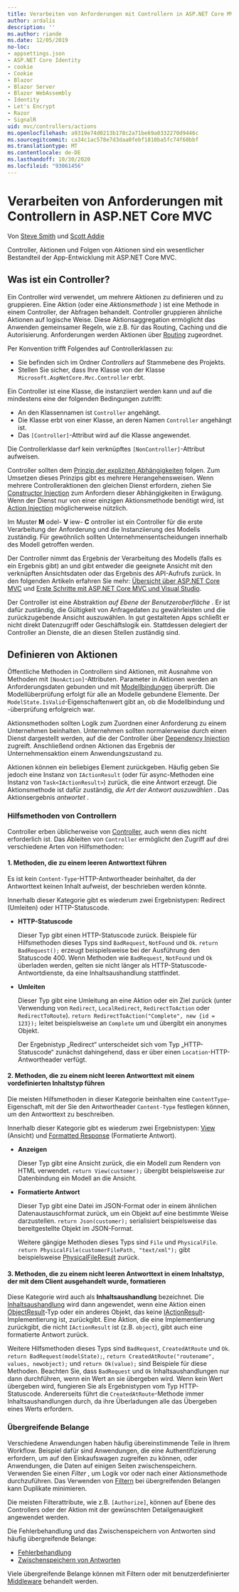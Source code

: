 ```yaml
---
title: Verarbeiten von Anforderungen mit Controllern in ASP.NET Core MVC
author: ardalis
description: ''
ms.author: riande
ms.date: 12/05/2019
no-loc:
- appsettings.json
- ASP.NET Core Identity
- cookie
- Cookie
- Blazor
- Blazor Server
- Blazor WebAssembly
- Identity
- Let's Encrypt
- Razor
- SignalR
uid: mvc/controllers/actions
ms.openlocfilehash: a9319e74d0213b178c2a71be69a0332270d9446c
ms.sourcegitcommit: ca34c1ac578e7d3daa0febf1810ba5fc74f60bbf
ms.translationtype: MT
ms.contentlocale: de-DE
ms.lasthandoff: 10/30/2020
ms.locfileid: "93061456"
---
```

# <a name="handle-requests-with-controllers-in-aspnet-core-mvc"></a>Verarbeiten von Anforderungen mit Controllern in ASP.NET Core MVC

Von [Steve Smith](https://ardalis.com/) und [Scott Addie](https://github.com/scottaddie)

Controller, Aktionen und Folgen von Aktionen sind ein wesentlicher Bestandteil der App-Entwicklung mit ASP.NET Core MVC.

## <a name="what-is-a-controller"></a>Was ist ein Controller?

Ein Controller wird verwendet, um mehrere Aktionen zu definieren und zu gruppieren. Eine Aktion (oder eine *Aktionsmethode* ) ist eine Methode in einem Controller, der Abfragen behandelt. Controller gruppieren ähnliche Aktionen auf logische Weise. Diese Aktionsaggregation ermöglicht das Anwenden gemeinsamer Regeln, wie z.B. für das Routing, Caching und die Autorisierung. Anforderungen werden Aktionen über [Routing](xref:mvc/controllers/routing) zugeordnet.

Per Konvention trifft Folgendes auf Controllerklassen zu:

* Sie befinden sich im Ordner *Controllers* auf Stammebene des Projekts.
* Stellen Sie sicher, dass Ihre Klasse von der Klasse `Microsoft.AspNetCore.Mvc.Controller` erbt.

Ein Controller ist eine Klasse, die instanziiert werden kann und auf die mindestens eine der folgenden Bedingungen zutrifft:

* An den Klassennamen ist `Controller` angehängt.
* Die Klasse erbt von einer Klasse, an deren Namen `Controller` angehängt ist.
* Das `[Controller]`-Attribut wird auf die Klasse angewendet.

Die Controllerklasse darf kein verknüpftes `[NonController]`-Attribut aufweisen.

Controller sollten dem [Prinzip der expliziten Abhängigkeiten](/dotnet/standard/modern-web-apps-azure-architecture/architectural-principles#explicit-dependencies) folgen. Zum Umsetzen dieses Prinzips gibt es mehrere Herangehensweisen. Wenn mehrere Controlleraktionen den gleichen Dienst erfordern, ziehen Sie [Constructor Injection](xref:mvc/controllers/dependency-injection#constructor-injection) zum Anfordern dieser Abhängigkeiten in Erwägung. Wenn der Dienst nur von einer einzigen Aktionsmethode benötigt wird, ist [Action Injection](xref:mvc/controllers/dependency-injection#action-injection-with-fromservices) möglicherweise nützlich.

Im Muster **M** odel- **V** iew- **C** ontroller ist ein Controller für die erste Verarbeitung der Anforderung und die Instanziierung des Modells zuständig. Für gewöhnlich sollten Unternehmensentscheidungen innerhalb des Modell getroffen werden.

Der Controller nimmt das Ergebnis der Verarbeitung des Modells (falls es ein Ergebnis gibt) an und gibt entweder die geeignete Ansicht mit den verknüpften Ansichtsdaten oder das Ergebnis des API-Aufrufs zurück. In den folgenden Artikeln erfahren Sie mehr: [Übersicht über ASP.NET Core MVC](xref:mvc/overview) und [Erste Schritte mit ASP.NET Core MVC und Visual Studio](xref:tutorials/first-mvc-app/start-mvc).

Der Controller ist eine Abstraktion *auf Ebene der Benutzeroberfläche* . Er ist dafür zuständig, die Gültigkeit von Anfragedaten zu gewährleisten und die zurückzugebende Ansicht auszuwählen. In gut gestalteten Apps schließt er nicht direkt Datenzugriff oder Geschäftslogik ein. Stattdessen delegiert der Controller an Dienste, die an diesen Stellen zuständig sind.

## <a name="defining-actions"></a>Definieren von Aktionen

Öffentliche Methoden in Controllern sind Aktionen, mit Ausnahme von Methoden mit `[NonAction]`-Attributen. Parameter in Aktionen werden an Anforderungsdaten gebunden und mit [Modellbindungen](xref:mvc/models/model-binding) überprüft. Die Modellüberprüfung erfolgt für alle an Modelle gebundene Elemente. Der `ModelState.IsValid`-Eigenschaftenwert gibt an, ob die Modellbindung und -überprüfung erfolgreich war.

Aktionsmethoden sollten Logik zum Zuordnen einer Anforderung zu einem Unternehmen beinhalten. Unternehmen sollten normalerweise durch einen Dienst dargestellt werden, auf die der Controller über [Dependency Injection](xref:mvc/controllers/dependency-injection) zugreift. Anschließend ordnen Aktionen das Ergebnis der Unternehmensaktion einem Anwendungszustand zu.

Aktionen können ein beliebiges Element zurückgeben. Häufig geben Sie jedoch eine Instanz von `IActionResult` (oder für async-Methoden eine Instanz von `Task<IActionResult>`) zurück, die eine Antwort erzeugt. Die Aktionsmethode ist dafür zuständig, *die Art der Antwort auszuwählen* . Das Aktionsergebnis *antwortet* .

### <a name="controller-helper-methods"></a>Hilfsmethoden von Controllern

Controller erben üblicherweise von [Controller](/dotnet/api/microsoft.aspnetcore.mvc.controller), auch wenn dies nicht erforderlich ist. Das Ableiten von `Controller` ermöglicht den Zugriff auf drei verschiedene Arten von Hilfsmethoden:

#### <a name="1-methods-resulting-in-an-empty-response-body"></a>1. Methoden, die zu einem leeren Antworttext führen

Es ist kein `Content-Type`-HTTP-Antwortheader beinhaltet, da der Antworttext keinen Inhalt aufweist, der beschrieben werden könnte.

Innerhalb dieser Kategorie gibt es wiederum zwei Ergebnistypen: Redirect (Umleiten) oder HTTP-Statuscode.

* **HTTP-Statuscode**

    Dieser Typ gibt einen HTTP-Statuscode zurück. Beispiele für Hilfsmethoden dieses Typs sind `BadRequest`, `NotFound` und `Ok`. `return BadRequest();` erzeugt beispielsweise bei der Ausführung den Statuscode 400. Wenn Methoden wie `BadRequest`, `NotFound` und `Ok` überladen werden, gelten sie nicht länger als HTTP-Statuscode-Antwortdienste, da eine Inhaltsaushandlung stattfindet.

* **Umleiten**

    Dieser Typ gibt eine Umleitung an eine Aktion oder ein Ziel zurück (unter Verwendung von `Redirect`, `LocalRedirect`, `RedirectToAction` oder `RedirectToRoute`). `return RedirectToAction("Complete", new {id = 123});` leitet beispielsweise an `Complete` um und übergibt ein anonymes Objekt.

    Der Ergebnistyp „Redirect“ unterscheidet sich vom Typ „HTTP-Statuscode“ zunächst dahingehend, dass er über einen `Location`-HTTP-Antwortheader verfügt.

#### <a name="2-methods-resulting-in-a-non-empty-response-body-with-a-predefined-content-type"></a>2. Methoden, die zu einem nicht leeren Antworttext mit einem vordefinierten Inhaltstyp führen

Die meisten Hilfsmethoden in dieser Kategorie beinhalten eine `ContentType`-Eigenschaft, mit der Sie den Antwortheader `Content-Type` festlegen können, um den Antworttext zu beschreiben.

Innerhalb dieser Kategorie gibt es wiederum zwei Ergebnistypen: [View](xref:mvc/views/overview) (Ansicht) und [Formatted Response](xref:web-api/advanced/formatting) (Formatierte Antwort).

* **Anzeigen**

    Dieser Typ gibt eine Ansicht zurück, die ein Modell zum Rendern von HTML verwendet. `return View(customer);` übergibt beispielsweise zur Datenbindung ein Modell an die Ansicht.

* **Formatierte Antwort**

    Dieser Typ gibt eine Datei im JSON-Format oder in einem ähnlichen Datenaustauschformat zurück, um ein Objekt auf eine bestimmte Weise darzustellen. `return Json(customer);` serialisiert beispielsweise das bereitgestellte Objekt im JSON-Format.
    
    Weitere gängige Methoden dieses Typs sind `File` und `PhysicalFile`. `return PhysicalFile(customerFilePath, "text/xml");` gibt beispielsweise [PhysicalFileResult](/dotnet/api/microsoft.aspnetcore.mvc.physicalfileresult) zurück.

#### <a name="3-methods-resulting-in-a-non-empty-response-body-formatted-in-a-content-type-negotiated-with-the-client"></a>3. Methoden, die zu einem nicht leeren Antworttext in einem Inhaltstyp, der mit dem Client ausgehandelt wurde, formatieren

Diese Kategorie wird auch als **Inhaltsaushandlung** bezeichnet. Die [Inhaltsaushandlung](xref:web-api/advanced/formatting#content-negotiation) wird dann angewendet, wenn eine Aktion einen [ObjectResult](/dotnet/api/microsoft.aspnetcore.mvc.objectresult)-Typ oder ein anderes Objekt, das keine [IActionResult](/dotnet/api/microsoft.aspnetcore.mvc.iactionresult)-Implementierung ist, zurückgibt. Eine Aktion, die eine Implementierung zurückgibt, die nicht `IActionResult` ist (z.B. `object`), gibt auch eine formatierte Antwort zurück.

Weitere Hilfsmethoden dieses Typs sind `BadRequest`, `CreatedAtRoute` und `Ok`. `return BadRequest(modelState);`, `return CreatedAtRoute("routename", values, newobject);` und `return Ok(value);` sind Beispiele für diese Methoden. Beachten Sie, dass `BadRequest` und `Ok` Inhaltsaushandlungen nur dann durchführen, wenn ein Wert an sie übergeben wird. Wenn kein Wert übergeben wird, fungieren Sie als Ergebnistypen vom Typ HTTP-Statuscode. Andererseits führt die `CreatedAtRoute`-Methode immer Inhaltsaushandlungen durch, da ihre Überladungen alle das Übergeben eines Werts erfordern.

### <a name="cross-cutting-concerns"></a>Übergreifende Belange

Verschiedene Anwendungen haben häufig übereinstimmende Teile in Ihrem Workflow. Beispiel dafür sind Anwendungen, die eine Authentifizierung erfordern, um auf den Einkaufswagen zugreifen zu können, oder Anwendungen, die Daten auf einigen Seiten zwischenspeichern. Verwenden Sie einen *Filter* , um Logik vor oder nach einer Aktionsmethode durchzuführen. Das Verwenden von [Filtern](xref:mvc/controllers/filters) bei übergreifenden Belangen kann Duplikate minimieren.

Die meisten Filterattribute, wie z.B. `[Authorize]`, können auf Ebene des Controllers oder der Aktion mit der gewünschten Detailgenauigkeit angewendet werden.

Die Fehlerbehandlung und das Zwischenspeichern von Antworten sind häufig übergreifende Belange:
* [Fehlerbehandlung](xref:mvc/controllers/filters#exception-filters)
* [Zwischenspeichern von Antworten](xref:performance/caching/response)

Viele übergreifende Belange können mit Filtern oder mit benutzerdefinierter [Middleware](xref:fundamentals/middleware/index) behandelt werden.
